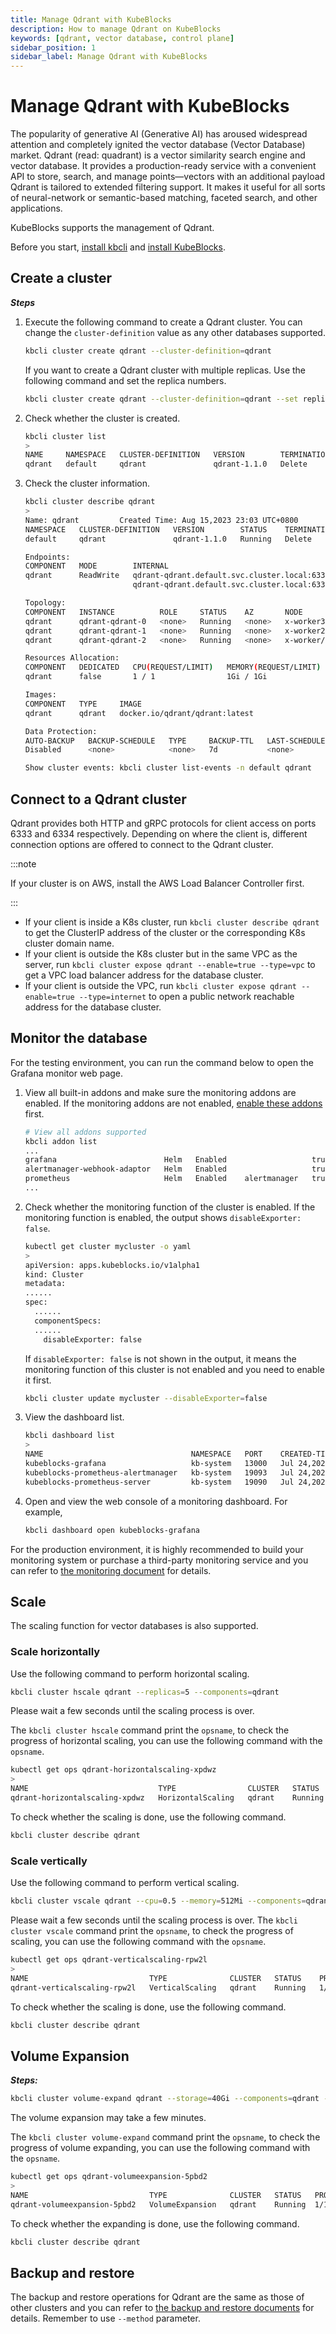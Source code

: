 ```yaml
---
title: Manage Qdrant with KubeBlocks
description: How to manage Qdrant on KubeBlocks
keywords: [qdrant, vector database, control plane]
sidebar_position: 1
sidebar_label: Manage Qdrant with KubeBlocks
---
```

# Manage Qdrant with KubeBlocks

The popularity of generative AI (Generative AI) has aroused widespread attention and completely ignited the vector database (Vector Database) market. Qdrant (read: quadrant) is a vector similarity search engine and vector database. It provides a production-ready service with a convenient API to store, search, and manage points—vectors with an additional payload Qdrant is tailored to extended filtering support. It makes it useful for all sorts of neural-network or semantic-based matching, faceted search, and other applications.

KubeBlocks supports the management of Qdrant.

Before you start, [install kbcli](./../installation/install-with-kbcli/install-kbcli.md) and [install KubeBlocks](./../installation/install-with-kbcli/install-kubeblocks-with-kbcli.md).

## Create a cluster

***Steps***

1. Execute the following command to create a Qdrant cluster. You can change the `cluster-definition` value as any other databases supported.

   ```bash
   kbcli cluster create qdrant --cluster-definition=qdrant
   ```

   If you want to create a Qdrant cluster with multiple replicas. Use the following command and set the replica numbers.

   ```bash
   kbcli cluster create qdrant --cluster-definition=qdrant --set replicas=3
   ```

2. Check whether the cluster is created.

   ```bash
   kbcli cluster list
   >
   NAME     NAMESPACE   CLUSTER-DEFINITION   VERSION        TERMINATION-POLICY   STATUS    CREATED-TIME
   qdrant   default     qdrant               qdrant-1.1.0   Delete               Running   Aug 15,2023 23:03 UTC+0800
   ```

3. Check the cluster information.

   ```bash
   kbcli cluster describe qdrant
   >
   Name: qdrant         Created Time: Aug 15,2023 23:03 UTC+0800
   NAMESPACE   CLUSTER-DEFINITION   VERSION        STATUS    TERMINATION-POLICY
   default     qdrant               qdrant-1.1.0   Running   Delete

   Endpoints:
   COMPONENT   MODE        INTERNAL                                       EXTERNAL
   qdrant      ReadWrite   qdrant-qdrant.default.svc.cluster.local:6333   <none>
                           qdrant-qdrant.default.svc.cluster.local:6334

   Topology:
   COMPONENT   INSTANCE          ROLE     STATUS    AZ       NODE                   CREATED-TIME
   qdrant      qdrant-qdrant-0   <none>   Running   <none>   x-worker3/172.20.0.3   Aug 15,2023 23:03 UTC+0800
   qdrant      qdrant-qdrant-1   <none>   Running   <none>   x-worker2/172.20.0.5   Aug 15,2023 23:03 UTC+0800
   qdrant      qdrant-qdrant-2   <none>   Running   <none>   x-worker/172.20.0.2    Aug 15,2023 23:04 UTC+0800

   Resources Allocation:
   COMPONENT   DEDICATED   CPU(REQUEST/LIMIT)   MEMORY(REQUEST/LIMIT)   STORAGE-SIZE   STORAGE-CLASS
   qdrant      false       1 / 1                1Gi / 1Gi               data:20Gi      standard

   Images:
   COMPONENT   TYPE     IMAGE
   qdrant      qdrant   docker.io/qdrant/qdrant:latest

   Data Protection:
   AUTO-BACKUP   BACKUP-SCHEDULE   TYPE     BACKUP-TTL   LAST-SCHEDULE   RECOVERABLE-TIME
   Disabled      <none>            <none>   7d           <none>          <none>

   Show cluster events: kbcli cluster list-events -n default qdrant
   ```

## Connect to a Qdrant cluster

Qdrant provides both HTTP and gRPC protocols for client access on ports 6333 and 6334 respectively. Depending on where the client is, different connection options are offered to connect to the Qdrant cluster.

:::note

If your cluster is on AWS, install the AWS Load Balancer Controller first.

:::

- If your client is inside a K8s cluster, run `kbcli cluster describe qdrant` to get the ClusterIP address of the cluster or the corresponding K8s cluster domain name.
- If your client is outside the K8s cluster but in the same VPC as the server, run `kbcli cluster expose qdrant --enable=true --type=vpc` to get a VPC load balancer address for the database cluster.
- If your client is outside the VPC, run `kbcli cluster expose qdrant --enable=true --type=internet` to open a public network reachable address for the database cluster.

## Monitor the database

For the testing environment, you can run the command below to open the Grafana monitor web page.

1. View all built-in addons and make sure the monitoring addons are enabled. If the monitoring addons are not enabled, [enable these addons](./../overview/supported-addons.md#use-addons) first.

   ```bash
   # View all addons supported
   kbcli addon list
   ...
   grafana                        Helm   Enabled                   true                                                                                    
   alertmanager-webhook-adaptor   Helm   Enabled                   true                                                                                    
   prometheus                     Helm   Enabled    alertmanager   true 
   ...
   ```

2. Check whether the monitoring function of the cluster is enabled. If the monitoring function is enabled, the output shows `disableExporter: false`.

   ```bash
   kubectl get cluster mycluster -o yaml
   >
   apiVersion: apps.kubeblocks.io/v1alpha1
   kind: Cluster
   metadata:
   ......
   spec:
     ......
     componentSpecs:
     ......
       disableExporter: false
   ```

   If `disableExporter: false` is not shown in the output, it means the monitoring function of this cluster is not enabled and you need to enable it first.

   ```bash
   kbcli cluster update mycluster --disableExporter=false
   ```

3. View the dashboard list.

   ```bash
   kbcli dashboard list
   >
   NAME                                 NAMESPACE   PORT    CREATED-TIME
   kubeblocks-grafana                   kb-system   13000   Jul 24,2023 11:38 UTC+0800
   kubeblocks-prometheus-alertmanager   kb-system   19093   Jul 24,2023 11:38 UTC+0800
   kubeblocks-prometheus-server         kb-system   19090   Jul 24,2023 11:38 UTC+0800
   ```

4. Open and view the web console of a monitoring dashboard. For example,

   ```bash
   kbcli dashboard open kubeblocks-grafana
   ```

For the production environment, it is highly recommended to build your monitoring system or purchase a third-party monitoring service and you can refer to [the monitoring document](./../observability/monitor-database.md#for-production-environment) for details.

## Scale

The scaling function for vector databases is also supported.

### Scale horizontally

Use the following command to perform horizontal scaling.

```bash
kbcli cluster hscale qdrant --replicas=5 --components=qdrant
```

Please wait a few seconds until the scaling process is over.

The `kbcli cluster hscale` command print the `opsname`, to check the progress of horizontal scaling, you can use the following command with the `opsname`.

```bash
kubectl get ops qdrant-horizontalscaling-xpdwz
>
NAME                             TYPE                CLUSTER   STATUS    PROGRESS   AGE
qdrant-horizontalscaling-xpdwz   HorizontalScaling   qdrant    Running   0/2        16s
```

To check whether the scaling is done, use the following command.

```bash
kbcli cluster describe qdrant
```

### Scale vertically

Use the following command to perform vertical scaling.

```bash
kbcli cluster vscale qdrant --cpu=0.5 --memory=512Mi --components=qdrant 
```

Please wait a few seconds until the scaling process is over.
The `kbcli cluster vscale` command print the `opsname`, to check the progress of scaling, you can use the following command with the `opsname`.

```bash
kubectl get ops qdrant-verticalscaling-rpw2l
>
NAME                           TYPE              CLUSTER   STATUS    PROGRESS   AGE
qdrant-verticalscaling-rpw2l   VerticalScaling   qdrant    Running   1/5        44s
```

To check whether the scaling is done, use the following command.

```bash
kbcli cluster describe qdrant
```

## Volume Expansion

***Steps:***

```bash
kbcli cluster volume-expand qdrant --storage=40Gi --components=qdrant -t data
```

The volume expansion may take a few minutes.

The `kbcli cluster volume-expand` command print the `opsname`, to check the progress of volume expanding, you can use the following command with the `opsname`.

```bash
kubectl get ops qdrant-volumeexpansion-5pbd2
>
NAME                           TYPE              CLUSTER   STATUS   PROGRESS   AGE
qdrant-volumeexpansion-5pbd2   VolumeExpansion   qdrant    Running  1/1        67s
```

To check whether the expanding is done, use the following command.

```bash
kbcli cluster describe qdrant
```

## Backup and restore

The backup and restore operations for Qdrant are the same as those of other clusters and you can refer to [the backup and restore documents](./../backup-and-restore/introduction.md) for details. Remember to use `--method` parameter.
